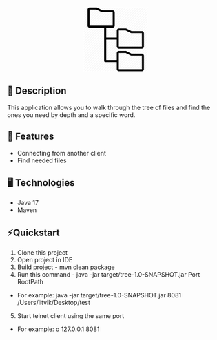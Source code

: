 <div id="header" align="center">
  <img src="src/main/resources/imageForReadme/files-tree.png" width="150"/>
</div>

## 📖 Description
This application allows you to walk through the tree of files and find the ones you need by depth and a specific word.

## 🎯 Features
- Connecting from another client
- Find needed files

## 🖥️ Technologies
- Java 17
- Maven

## ⚡️Quickstart
1. Clone this project
2. Open project in IDE
3. Build project -  mvn clean package
4. Run this command -  java -jar target/tree-1.0-SNAPSHOT.jar Port RootPath
- For example: java -jar target/tree-1.0-SNAPSHOT.jar 8081 /Users/litvik/Desktop/test
5. Start telnet client using the same port
- For example: o 127.0.0.1 8081